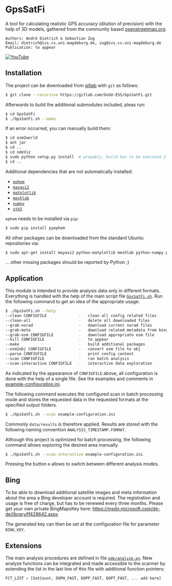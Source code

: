 # GpsSatFi

A tool for calculating realistic GPS accuracy (dilution of precision) with the
help of 3D models, gathered from the community based [openstreetmap.org](https://www.openstreetmap.org).

    Authors: André Dietrich & Sebastian Zug
    Email: dietrich@ivs.cs.uni-magdeburg.de, zug@ivs.cs.uni-magdeburg.de
    Publication: to appear

  [![YouTube](http://img.youtube.com/vi/xOTSTg6cl00/0.jpg)](http://www.youtube.com/watch?v=xOTSTg6cl00 "watch on YouTube")

## Installation

The project can be downloaded from [gitlab](http://gitlab.com) with `git` as
follows:
```bash
$ git clone --recursive https://gitlab.com/OvGU-ESS/GpsSatFi.git
```
Afterwards to build the additional submodules included, pleas run:
```bash
$ cd GpsSatFi
$ ./GpsSatFi.sh --make
```
If an error occurred, you can manually build them:
```bash
$ cd osm2world
$ ant jar
$ cd ..
$ cd odeViz
$ sudo python setup.py install  # propably, build has to be executed 2 times
$ cd ..
```
Additional dependencies that are not automatically installed:

* [`ephem`](http://rhodesmill.org/pyephem)
* [`mayavi2`](http://code.enthought.com/projects/mayavi)
* [`matplotlib`](http://matplotlib.org)
* [`meshlab`](http://meshlab.sourceforge.net)
* [`numpy`](http://www.numpy.org)
* [`vtk5`](http://www.vtk.org)

`ephem` needs to be installed via `pip`:
```bash
$ sudo pip install pyephem
```

All other packages can be downloaded from the standard Ubuntu repositories via:
```bash
$ sudo apt-get install mayavi2 python-matplotlib meshlab python-numpy python-vtk
```
... other missing packages should be reported by Python ;)

## Application

This module is intended to provide analysis data only in different formats.
Everything is handled with the help of the main script file
[`GpsSatFi.sh`](./GpsSatFi.sh). Run the following command to get an idea of the
appropriate usage:
```bash
$ ./GpsSatFi.sh --help
--clean CONFIGFILE              -   clean all config related files
--clean-all                     -   delete all downloaded files
--grab-norad                    -   download current norad files
--grab-meta                     -   download related metadata from bing
--grab-osm CONFIGFILE           -   download appropriate osm file
--kill CONFIGFILE               -   to appear
--make                          -   build additional packages
--osm2obj CONFIGFILE            -   convert osm file to obj
--parse CONFIGFILE              -   print config content
--scan CONFIGFILE               -   run batch analysis
--scan-interactive CONFIGFILE   -   interactive data exploration
```
As indicated by the appearance of `CONFIGFILE` above, all configuration is done
with the help of a single file. See the examples and comments in
[example-configuration.ini](./example-configuration.ini).

The following command executes the configured scan in batch processing mode and
stores the requested data in the requested formats at the specified output
folders.
```bash
$ ./GpsSatFi.sh --scan example-configuration.ini
```
Commonly `data/results` is therefore applied. Results are stored with the
following naming convention `ANALYSIS_TIMESTAMP.FORMAT`.

Although this project is optimized for batch processing, the following command
allows exploring the desired area manually.
```bash
$ ./GpsSatFi.sh --scan-interactive example-configuration.ini
```
Pressing the button `m` allows to switch between different analysis modes.

## Bing

To be able to download additional satellite images and meta information about
the area a Bing developer account is required. The registration and usage is
free of charge, but has to be renewed every three months. Please get your own
private BingMapsKey here: https://msdn.microsoft.com/de-de/library/ff428642.aspx

The generated key can then be set at the configuration file for parameter
`BING_KEY`.

## Extensions

The main analysis procedures are defined in file
[`ode/analyze.py`](ode/analyze.py). New analyze functions can be integrated and
made accessible to the scanner by extending the list in the last line of this
file with additional function pointers:

```python
FCT_LIST = [SatCount, DOPH_FAST, DOPP_FAST, DOPT_FAST, ... add here]
```
